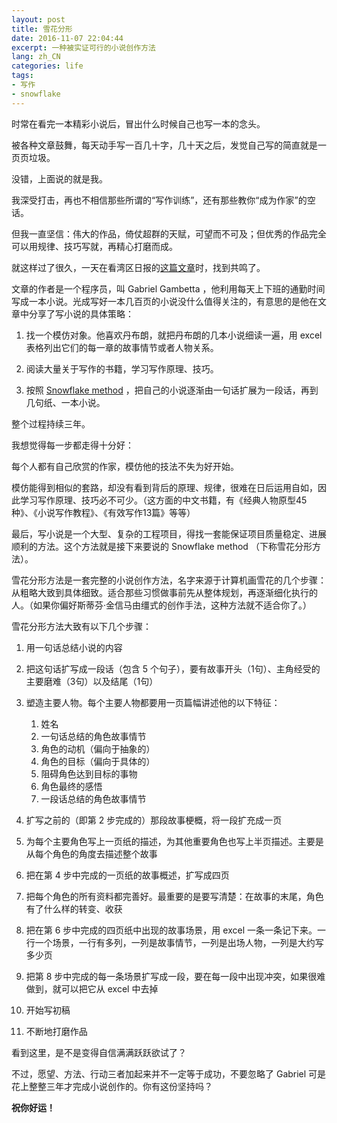 ```yaml
---
layout: post
title: 雪花分形
date: 2016-11-07 22:04:44
excerpt: 一种被实证可行的小说创作方法
lang: zh_CN
categories: life
tags:
- 写作
- snowflake
---
```


时常在看完一本精彩小说后，冒出什么时候自己也写一本的念头。

被各种文章鼓舞，每天动手写一百几十字，几十天之后，发觉自己写的简直就是一页页垃圾。

没错，上面说的就是我。

我深受打击，再也不相信那些所谓的“写作训练”，还有那些教你“成为作家”的空话。

但我一直坚信：伟大的作品，倚仗超群的天赋，可望而不可及；但优秀的作品完全可以用规律、技巧写就，再精心打磨而成。

就这样过了很久，一天在看湾区日报的[这篇文章](https://medium.com/@gabrielgambetta/how-i-wrote-my-first-novel-during-my-daily-commute-e1d02c9447b9)时，找到共鸣了。

文章的作者是一个程序员，叫 Gabriel Gambetta ，他利用每天上下班的通勤时间写成一本小说。光成写好一本几百页的小说没什么值得关注的，有意思的是他在文章中分享了写小说的具体策略：

1. 找一个模仿对象。他喜欢丹布朗，就把丹布朗的几本小说细读一遍，用 excel 表格列出它们的每一章的故事情节或者人物关系。

2. 阅读大量关于写作的书籍，学习写作原理、技巧。

3. 按照 [Snowflake method](http://www.advancedfictionwriting.com/articles/snowflake-method/) ，把自己的小说逐渐由一句话扩展为一段话，再到几句纸、一本小说。

整个过程持续三年。

我想觉得每一步都走得十分好：

每个人都有自己欣赏的作家，模仿他的技法不失为好开始。

模仿能得到相似的套路，却没有看到背后的原理、规律，很难在日后运用自如，因此学习写作原理、技巧必不可少。（这方面的中文书籍，有《经典人物原型45种》、《小说写作教程》、《有效写作13篇》等等）

最后，写小说是一个大型、复杂的工程项目，得找一套能保证项目质量稳定、进展顺利的方法。这个方法就是接下来要说的 Snowflake method （下称雪花分形方法）。

雪花分形方法是一套完整的小说创作方法，名字来源于计算机画雪花的几个步骤：从粗略大致到具体细致。适合那些习惯做事前先从整体规划，再逐渐细化执行的人。（如果你偏好斯蒂芬·金信马由缰式的创作手法，这种方法就不适合你了。）

雪花分形方法大致有以下几个步骤：

1. 用一句话总结小说的内容

2. 把这句话扩写成一段话（包含 5 个句子），要有故事开头（1句）、主角经受的主要磨难（3句）以及结尾（1句）

3. 塑造主要人物。每个主要人物都要用一页篇幅讲述他的以下特征：
    1. 姓名
    2. 一句话总结的角色故事情节
    3. 角色的动机（偏向于抽象的）
    4. 角色的目标（偏向于具体的）
    5. 阻碍角色达到目标的事物
    6. 角色最终的感悟
    7. 一段话总结的角色故事情节

4. 扩写之前的（即第 2 步完成的）那段故事梗概，将一段扩充成一页

5. 为每个主要角色写上一页纸的描述，为其他重要角色也写上半页描述。主要是从每个角色的角度去描述整个故事

6. 把在第 4 步中完成的一页纸的故事概述，扩写成四页

7. 把每个角色的所有资料都完善好。最重要的是要写清楚：在故事的末尾，角色有了什么样的转变、收获

8. 把在第 6 步中完成的四页纸中出现的故事场景，用 excel 一条一条记下来。一行一个场景，一行有多列，一列是故事情节，一列是出场人物，一列是大约写多少页

9. 把第 8 步中完成的每一条场景扩写成一段，要在每一段中出现冲突，如果很难做到，就可以把它从 excel 中去掉

10. 开始写初稿

11. 不断地打磨作品


看到这里，是不是变得自信满满跃跃欲试了？

不过，愿望、方法、行动三者加起来并不一定等于成功，不要忽略了 Gabriel 可是花上整整三年才完成小说创作的。你有这份坚持吗？

**祝你好运！**
